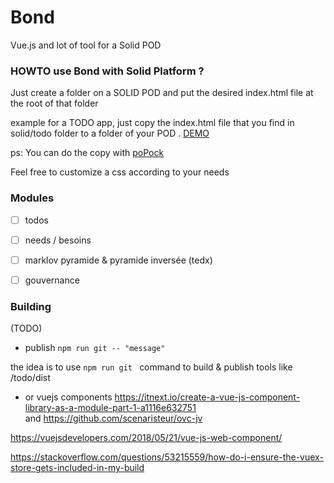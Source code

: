 # Bond
Vue.js and lot of tool for a Solid POD

### HOWTO use Bond with Solid Platform ?

Just create a folder on a SOLID POD and put the desired index.html file at the root of that folder

example for a TODO app, just copy the index.html file that you find in solid/todo folder to a folder of your POD . [DEMO](https://cdr.solidcommunity.net/public/vuejs/todo/)

ps: You can do the copy with [poPock](https://scenaristeur.github.io/solid-vue-panes/editor)

Feel free to customize a css according to your needs

### Modules
- [ ] todos
- [ ] needs / besoins
- [ ] marklov pyramide & pyramide inversée (tedx)
- [ ] gouvernance


### Building
(TODO)
- publish ``` npm run git -- "message" ```

the idea is to use ```npm run git ``` command to build & publish tools like /todo/dist
- or vuejs components
 https://itnext.io/create-a-vue-js-component-library-as-a-module-part-1-a1116e632751  
 and https://github.com/scenaristeur/ovc-jv

 https://vuejsdevelopers.com/2018/05/21/vue-js-web-component/

 https://stackoverflow.com/questions/53215559/how-do-i-ensure-the-vuex-store-gets-included-in-my-build
 
